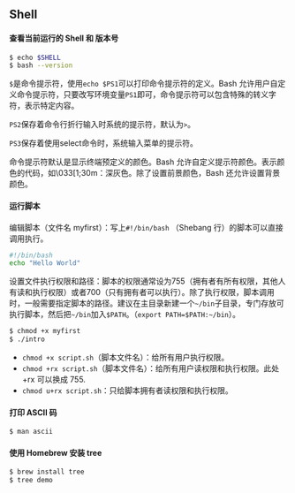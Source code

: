 ## Shell

#### 查看当前运行的 Shell 和 版本号

```bash
$ echo $SHELL
$ bash --version
```

`$`是命令提示符，使用`echo $PS1`可以打印命令提示符的定义。Bash 允许用户自定义命令提示符，只要改写环境变量`PS1`即可，命令提示符可以包含特殊的转义字符，表示特定内容。

 `PS2`保存着命令行折行输入时系统的提示符，默认为`>`。

 `PS3`保存着使用select命令时，系统输入菜单的提示符。

命令提示符默认是显示终端预定义的颜色。Bash 允许自定义提示符颜色。表示颜色的代码，如\033[1;30m：深灰色。除了设置前景颜色，Bash 还允许设置背景颜色。



#### 运行脚本

编辑脚本（文件名 myfirst）：写上`#!/bin/bash` （Shebang 行）的脚本可以直接调用执行。

```bash
#!/bin/bash
echo "Hello World"
```

设置文件执行权限和路径：脚本的权限通常设为755（拥有者有所有权限，其他人有读和执行权限）或者700（只有拥有者可以执行）。除了执行权限，脚本调用时，一般需要指定脚本的路径。建议在主目录新建一个`~/bin`子目录，专门存放可执行脚本，然后把`~/bin`加入`$PATH`。（`export PATH=$PATH:~/bin`）。

```bash
$ chmod +x myfirst
$ ./intro
```

- `chmod +x script.sh`（脚本文件名）：给所有用户执行权限。
- `chmod +rx script.sh`（脚本文件名）：给所有用户读权限和执行权限。此处+rx 可以换成 755.
- `chmod u+rx script.sh`：只给脚本拥有者读权限和执行权限。



#### 打印 ASCII 码

```bash
$ man ascii
```



#### 使用 Homebrew 安装 tree

```bash
$ brew install tree
$ tree demo
```

